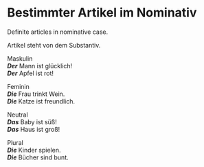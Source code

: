 # Bestimmter Artikel im Nominativ

Definite articles in nominative case.  

Artikel steht von dem Substantiv.

Maskulin  
_**Der**_ Mann ist glücklich!  
_**Der**_ Apfel ist rot!

Feminin  
_**Die**_ Frau trinkt Wein.  
_**Die**_ Katze ist freundlich.  

Neutral  
_**Das**_ Baby ist süß!  
_**Das**_ Haus ist groß!

Plural  
_**Die**_ Kinder spielen.  
_**Die**_ Bücher sind bunt.